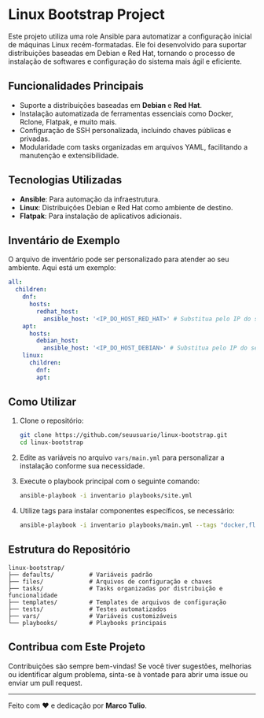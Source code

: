 # Linux Bootstrap Project

Este projeto utiliza uma role Ansible para automatizar a configuração inicial de máquinas Linux recém-formatadas. Ele foi desenvolvido para suportar distribuições baseadas em Debian e Red Hat, tornando o processo de instalação de softwares e configuração do sistema mais ágil e eficiente.

## Funcionalidades Principais

- Suporte a distribuições baseadas em **Debian** e **Red Hat**.
- Instalação automatizada de ferramentas essenciais como Docker, Rclone, Flatpak, e muito mais.
- Configuração de SSH personalizada, incluindo chaves públicas e privadas.
- Modularidade com tasks organizadas em arquivos YAML, facilitando a manutenção e extensibilidade.

## Tecnologias Utilizadas

- **Ansible**: Para automação da infraestrutura.
- **Linux**: Distribuições Debian e Red Hat como ambiente de destino.
- **Flatpak**: Para instalação de aplicativos adicionais.

## Inventário de Exemplo

O arquivo de inventário pode ser personalizado para atender ao seu ambiente. Aqui está um exemplo:

```yaml
all:
  children:
    dnf:
      hosts:
        redhat_host:
          ansible_host: '<IP_DO_HOST_RED_HAT>' # Substitua pelo IP do seu host Red Hat
    apt:
      hosts:
        debian_host:
          ansible_host: '<IP_DO_HOST_DEBIAN>' # Substitua pelo IP do seu host Debian
    linux:
      children:
        dnf:
        apt:
```

## Como Utilizar

1. Clone o repositório:

   ```bash
   git clone https://github.com/seuusuario/linux-bootstrap.git
   cd linux-bootstrap
   ```

2. Edite as variáveis no arquivo `vars/main.yml` para personalizar a instalação conforme sua necessidade.

3. Execute o playbook principal com o seguinte comando:

   ```bash
   ansible-playbook -i inventario playbooks/site.yml
   ```

4. Utilize tags para instalar componentes específicos, se necessário:

   ```bash
   ansible-playbook -i inventario playbooks/main.yml --tags "docker,flatpak"
   ```

## Estrutura do Repositório

```plaintext
linux-bootstrap/
├── defaults/          # Variáveis padrão
├── files/             # Arquivos de configuração e chaves
├── tasks/             # Tasks organizadas por distribuição e funcionalidade
├── templates/         # Templates de arquivos de configuração
├── tests/             # Testes automatizados
├── vars/              # Variáveis customizáveis
└── playbooks/         # Playbooks principais
```

## Contribua com Este Projeto

Contribuições são sempre bem-vindas! Se você tiver sugestões, melhorias ou identificar algum problema, sinta-se à vontade para abrir uma issue ou enviar um pull request.

---

Feito com ❤️ e dedicação por **Marco Tulio**.